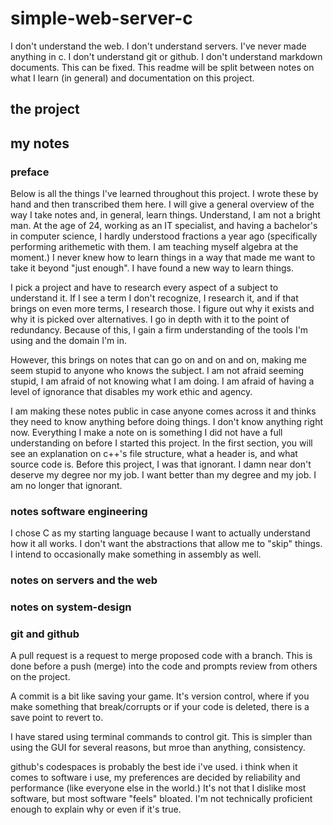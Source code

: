 # simple-web-server-c
I don't understand the web. I don't understand servers. I've never made anything in c. I don't understand git or github. I don't understand markdown documents. This can be fixed. This readme will be split between notes on what I learn (in general) and documentation on this project. 

## the project

## my notes

### preface

Below is all the things I've learned throughout this project. I wrote these by hand and then transcribed them here. I will give a general overview of the way I take notes and, in general, learn things. Understand, I am not a bright man. At the age of 24, working as an IT specialist, and having a bachelor's in computer science, I hardly understood fractions a year ago (specifically performing arithemetic with them. I am teaching myself algebra at the moment.) I never knew how to learn things in a way that made me want to take it beyond "just enough". I have found a new way to learn things. 

I pick a project and have to research every aspect of a subject to understand it. If I see a term I don't recognize, I research it, and if that brings on even more terms, I research those. I figure out why it exists and why it is picked over alternatives. I go in depth with it to the point of redundancy. Because of this, I gain a firm understanding of the tools I'm using and the domain I'm in. 

However, this brings on notes that can go on and on and on, making me seem stupid to anyone who knows the subject. I am not afraid seeming stupid, I am afraid of not knowing what I am doing. I am afraid of having a level of ignorance that disables my work ethic and agency. 

I am making these notes public in case anyone comes across it and thinks they need to know anything before doing things. I don't know anything right now. Everything I make a note on is something I did not have a full understanding on before I started this project. In the first section, you will see an explanation on c++'s file structure, what a header is, and what source code is. Before this project, I was that ignorant. I damn near don't deserve my degree nor my job. I want better than my degree and my job. I am no longer that ignorant.

### notes software engineering

I chose C as my starting language because I want to actually understand how it all works. I don't want the abstractions that allow me to "skip" things. I intend to occasionally make something in assembly as well. 

### notes on servers and the web

### notes on system-design

### git and github

A pull request is a request to merge proposed code with a branch. This is done before a push (merge) into the code and prompts review from others on the project. 

A commit is a bit like saving your game. It's version control, where if you make something that break/corrupts or if your code is deleted, there is a save point to revert to. 

I have stared using terminal commands to control git. This is simpler than using the GUI for several reasons, but mroe than anything, consistency.

github's codespaces is probably the best ide i've used. i think when it comes to software i use, my preferences are decided by reliability and performance (like everyone else in the world.) It's not that I dislike most software, but most software "feels" bloated. I'm not technically proficient enough to explain why or even if it's true. 



